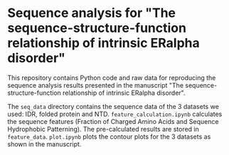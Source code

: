 # Sequence analysis for "The sequence-structure-function relationship of intrinsic ERalpha disorder"

This repository contains Python code and raw data for reproducing the sequence analysis results presented in the manuscript "The sequence-structure-function relationship of intrinsic ERalpha disorder".

The `seq_data` directory contains the sequence data of the 3 datasets we used: IDR, folded protein and NTD.
`feature_calculation.ipynb` calculates the sequence features (Fraction of Charged Amino Acids and Sequence Hydrophobic Patterning). The pre-calculated results are stored in `feature_data`.
`plot.ipynb` plots the contour plots for the 3 datasets as shown in the manuscript.
